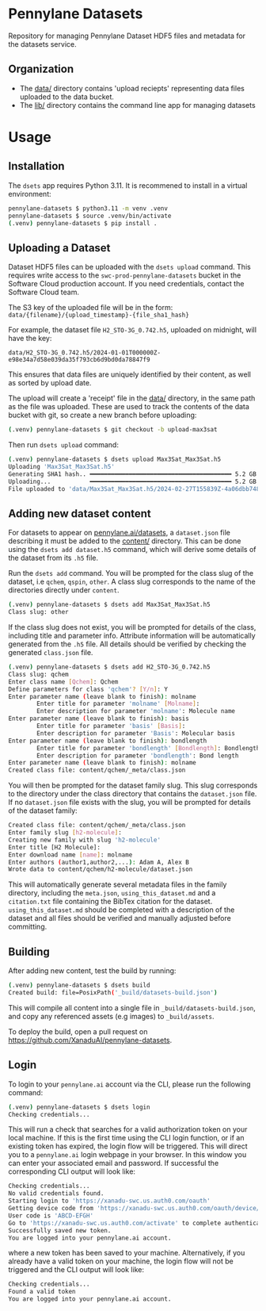 # Pennylane Datasets

Repository for managing Pennylane Dataset HDF5 files and metadata for the datasets
service.

## Organization

- The [data/](data/) directory contains 'upload reciepts' representing data files uploaded
to the data bucket.
- The [lib/](lib/) directory contains the command line app for managing datasets

# Usage

## Installation

The `dsets` app requires Python 3.11. It is recommened to install in a virtual
environment:

```bash
pennylane-datasets $ python3.11 -m venv .venv
pennylane-datasets $ source .venv/bin/activate
(.venv) pennylane-datasets $ pip install .
```

## Uploading a Dataset

Dataset HDF5 files can be uploaded with the `dsets upload` command. This requires write access to
the `swc-prod-pennylane-datasets` bucket in the Software Cloud production account. If you
need credentials, contact the Software Cloud team.

The S3 key of the uploaded file will be in the form: `data/{filename}/{upload_timestamp}-{file_sha1_hash}`

For example, the dataset file `H2_STO-3G_0.742.h5`, uploaded on midnight, will have the key:

`data/H2_STO-3G_0.742.h5/2024-01-01T000000Z-e98e34a7d58e039da35f793cb6d9bd0da78847f9`

This ensures that data files are uniquely identified by their content, as well as sorted
by upload date.

The upload will create a 'receipt' file in the [data/](data) directory, in the same path
as the file was uploaded. These are used to track the contents of the data bucket with
git, so create a new branch before uploading:

```bash
(.venv) pennylane-datasets $ git checkout -b upload-max3sat
```

Then run `dsets upload` command:

```bash
(.venv) pennylane-datasets $ dsets upload Max3Sat_Max3Sat.h5
Uploading 'Max3Sat_Max3Sat.h5'
Generating SHA1 hash.. ━━━━━━━━━━━━━━━━━━━━━━━━━━━━━━━━━━━━━━━━ 5.2 GB   1.2 GB/s 0:00:04
Uploading...           ━━━━━━━━━━━━━━━━━━━━━━━━━━━━━━━━━━━━━━━━ 5.2 GB 11.0 MB/s 0:09:36
File uploaded to 'data/Max3Sat_Max3Sat.h5/2024-02-27T155839Z-4a06dbb748c8ae32cf6f15b18833c467e4bb2a3b'. Be sure to commit upload receipt!
```

## Adding new dataset content

For datasets to appear on [pennylane.ai/datasets](https://pennylane.ai/datasets), a `dataset.json` file describing it must
be added to the [content/](content) directory. This can be done using the `dsets add dataset.h5` command, which will derive some details
of the dataset from its `.h5` file.

Run the `dsets add` command. You will be prompted for the class slug of the dataset, i.e `qchem`, `qspin`, `other`. A class
slug corresponds to the name of the directories directly under `content`.

```bash
(.venv) pennylane-datasets $ dsets add Max3Sat_Max3Sat.h5
Class slug: other
```

If the class slug does not exist, you will be prompted for details of the class, including title and parameter info. Attribute
information will be automatically generated from the `.h5` file. All details should be verified by checking the generated
`class.json` file.

```bash
(.venv) pennylane-datasets $ dsets add H2_STO-3G_0.742.h5
Class slug: qchem
Enter class name [Qchem]: Qchem
Define parameters for class 'qchem'? [Y/n]: Y
Enter parameter name (leave blank to finish): molname
        Enter title for parameter 'molname' [Molname]: 
        Enter description for parameter 'molname': Molecule name
Enter parameter name (leave blank to finish): basis
        Enter title for parameter 'basis' [Basis]: 
        Enter description for parameter 'Basis': Molecular basis
Enter parameter name (leave blank to finish): bondlength
        Enter title for parameter 'bondlength' [Bondlength]: Bondlength
        Enter description for parameter 'bondlength': Bond length
Enter parameter name (leave blank to finish): molname 
Created class file: content/qchem/_meta/class.json
```

You will then be prompted for the dataset family slug. This slug corresponds to the directory under the class directory that contains the
`dataset.json` file. If no `dataset.json` file exists with the slug, you will be prompted for details of the dataset family:

```bash
Created class file: content/qchem/_meta/class.json
Enter family slug [h2-molecule]: 
Creating new family with slug 'h2-molecule'
Enter title [H2 Molecule]: 
Enter download name [name]: molname
Enter authors (author1,author2,...): Adam A, Alex B
Wrote data to content/qchem/h2-molecule/dataset.json
```

This will automatically generate several metadata files in the family directory, including the `meta.json`, `using_this_dataset.md` and a `citation.txt`
file containing the BibTex citation for the dataset. `using_this_dataset.md` should be completed with a description of the dataset and all files should be verified and manually adjusted before committing.

## Building

After adding new content, test the build by running:

```bash
(.venv) pennylane-datasets $ dsets build
Created build: file=PosixPath('_build/datasets-build.json')
```

This will compile all content into a single file in `_build/datasets-build.json`, and copy any referenced
assets (e.g images) to `_build/assets`.

To deploy the build, open a pull request on https://github.com/XanaduAI/pennylane-datasets.

## Login

To login to your `pennylane.ai` account via the CLI, please run the following command:
 ```bash
(.venv) pennylane-datasets $ dsets login
Checking credentials...
```

This will run a check that searches for a valid authorization token on your local machine. If this is the first time using 
the CLI login function, or if an existing token has expired, the login flow will be triggered. This will direct you to a  `pennylane.ai` login webpage in your browser. In this window you can enter your associated email and password. If successful
the corresponding CLI output will look like:

```bash
Checking credentials...
No valid credentials found.
Starting login to 'https://xanadu-swc.us.auth0.com/oauth'
Getting device code from 'https://xanadu-swc.us.auth0.com/oauth/device/code'
User code is 'ABCD-EFGH'
Go to 'https://xanadu-swc.us.auth0.com/activate' to complete authentication.
Successfully saved new token.
You are logged into your pennylane.ai account.
```

where a new token has been saved to your machine. Alternatively, if you already have a valid token on your machine, the login
flow will not be triggered and the CLI output will look like:

```bash
Checking credentials...
Found a valid token
You are logged into your pennylane.ai account.
```
